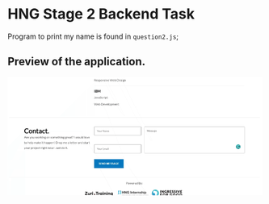 # HNG Stage 2 Backend Task

Program to print my name is found in `question2.js`;

## Preview of the application.

![preview of app](./public/images/hngstage2backendpreview.gif)